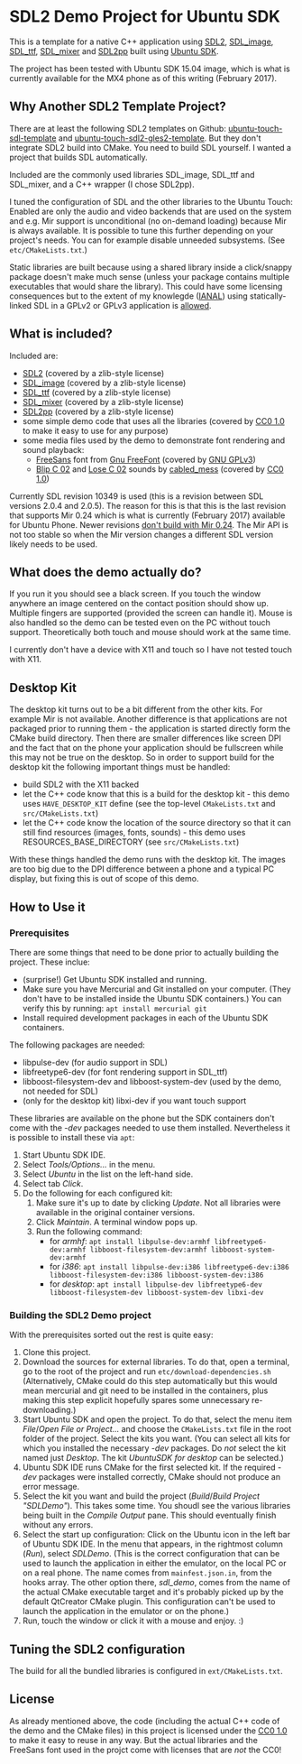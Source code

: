 # SDL2 Demo Project for Ubuntu SDK

This is a template for a native C++ application using [SDL2](https://www.libsdl.org/), [SDL_image](https://www.libsdl.org/projects/SDL_image/), [SDL_ttf](https://www.libsdl.org/projects/SDL_ttf/), [SDL_mixer](https://www.libsdl.org/projects/SDL_mixer/) and [SDL2pp](https://github.com/libSDL2pp/libSDL2pp) built using [Ubuntu SDK](https://developer.ubuntu.com/en/phone/platform/sdk/).

The project has been tested with Ubuntu SDK 15.04 image, which is what is currently available for the MX4 phone as of this writing (February 2017).

## Why Another SDL2 Template Project?
There are at least the following SDL2 templates on Github: [ubuntu-touch-sdl-template](https://github.com/Sturmflut/ubuntu-touch-sdl-template) and [ubuntu-touch-sdl2-gles2-template](https://github.com/Sturmflut/ubuntu-touch-sdl2-gles2-template). But they don't integrate SDL2 build into CMake. You need to build SDL yourself. I wanted a project that builds SDL automatically.

Included are the commonly used libraries SDL_image, SDL_ttf and SDL_mixer, and a C++ wrapper (I chose SDL2pp).

I tuned the configuration of SDL and the other libraries to the Ubuntu Touch: Enabled are only the audio and video backends that are used on the system and e.g. Mir support is unconditional (no on-demand loading) because Mir is always available. It is possible to tune this further depending on your project's needs. You can for example disable unneeded subsystems. (See `etc/CMakeLists.txt`.)

Static libraries are built because using a shared library inside a click/snappy package doesn't make much sense (unless your package contains multiple executables that would share the library). This could have some licensing consequences but to the extent of my knowlegde ([IANAL](https://en.wiktionary.org/wiki/IANAL)) using statically-linked SDL in a GPLv2 or GPLv3 application is [allowed](https://choosealicense.com/licenses/zlib/).

## What is included?
Included are:
* [SDL2](https://www.libsdl.org/) (covered by a zlib-style license)
* [SDL_image](https://www.libsdl.org/projects/SDL_image/) (covered by a zlib-style license)
* [SDL_ttf](https://www.libsdl.org/projects/SDL_ttf/) (covered by a zlib-style license)
* [SDL_mixer](https://www.libsdl.org/projects/SDL_mixer/) (covered by a zlib-style license)
* [SDL2pp](http://sdl2pp.amdmi3.ru/) (covered by a zlib-style license)
* some simple demo code that uses all the libraries (covered by [CC0 1.0](http://creativecommons.org/publicdomain/zero/1.0/) to make it easy to use for any purpose)
* some media files used by the demo to demonstrate font rendering and sound playback:
   * [FreeSans](http://ftp.gnu.org/gnu/freefont/freefont-otf-20120503.tar.gz) font from [Gnu FreeFont](https://www.gnu.org/software/freefont/) (covered by [GNU GPLv3](http://www.gnu.org/licenses/))
   * [Blip C 02](http://www.freesound.org/people/cabled_mess/sounds/350864/) and [Lose C 02](http://www.freesound.org/people/cabled_mess/sounds/350985/) sounds by [cabled_mess](http://www.freesound.org/people/cabled_mess/) (covered by [CC0 1.0](http://creativecommons.org/publicdomain/zero/1.0/))

Currently SDL revision 10349 is used (this is a revision between SDL versions 2.0.4 and 2.0.5). The reason for this is that this is the last revision that supports Mir 0.24 which is what is currently (February 2017) available for Ubuntu Phone. Newer revisions [don't build with Mir 0.24](https://hg.libsdl.org/SDL/rev/070fe7c1fc85). The Mir API is not too stable so when the Mir version changes a different SDL version likely needs to be used.

## What does the demo actually do?
If you run it you should see a black screen. If you touch the window anywhere an image centered on the contact position should show up. Multiple fingers are supported (provided the screen can handle it). Mouse is also handled so the demo can be tested even on the PC without touch support. Theoretically both touch and mouse should work at the same time.

I currently don't have a device with X11 and touch so I have not tested touch with X11.

## Desktop Kit
The desktop kit turns out to be a bit different from the other kits. For example Mir is not available. Another difference is that applications are not packaged prior to running them - the application is started directly form the CMake build directory. Then there are smaller differences like screen DPI and the fact that on the phone your application should be fullscreen while this may not be true on the desktop.
So in order to support build for the desktop kit the following important things must be handled:
* build SDL2 with the X11 backed
* let the C++ code know that this is a build for the desktop kit - this demo uses `HAVE_DESKTOP_KIT` define (see the top-level `CMakeLists.txt` and `src/CMakeLists.txt`)
* let the C++ code know the location of the source directory so that it can still find resources (images, fonts, sounds) - this demo uses RESOURCES_BASE_DIRECTORY (see `src/CMakeLists.txt`)

With these things handled the demo runs with the desktop kit. The images are too big due to the DPI difference between a phone and a typical PC display, but fixing this is out of scope of this demo.

## How to Use it
### Prerequisites
There are some things that need to be done prior to actually building the project. These inclue:
* (surprise!) Get Ubuntu SDK installed and running.
* Make sure you have Mercurial and Git installed on your computer. (They don't have to be installed inside the Ubuntu SDK containers.) You can verify this by running: `apt install mercurial git`
* Install required development packages in each of the Ubuntu SDK containers.

The following packages are needed:
* libpulse-dev (for audio support in SDL)
* libfreetype6-dev (for font rendering support in SDL_ttf)
* libboost-filesystem-dev and libboost-system-dev (used by the demo, not needed for SDL)
* (only for the desktop kit) libxi-dev if you want touch support

These libraries are available on the phone but the SDK containers don't come with the _-dev_ packages needed to use them installed. Nevertheless it is possible to install these via `apt`:
1. Start Ubuntu SDK IDE.
1. Select _Tools/Options..._ in the menu.
1. Select _Ubuntu_ in the list on the left-hand side.
1. Select tab _Click_.
1. Do the following for each configured kit:
   1. Make sure it's up to date by clicking _Update_. Not all libraries were available in the original container versions.
   1. Click _Maintain_. A terminal window pops up.
   1. Run the following command:
      * for _armhf_: `apt install libpulse-dev:armhf libfreetype6-dev:armhf libboost-filesystem-dev:armhf libboost-system-dev:armhf`
      * for _i386_: `apt install libpulse-dev:i386 libfreetype6-dev:i386 libboost-filesystem-dev:i386 libboost-system-dev:i386`
      * for _desktop_: `apt install libpulse-dev libfreetype6-dev libboost-filesystem-dev libboost-system-dev libxi-dev`

### Building the SDL2 Demo project
With the prerequisites sorted out the rest is quite easy:

1. Clone this project.
1. Download the sources for external libraries. To do that, open a terminal, go to the root of the project and run `etc/download-dependencies.sh` (Alternatively, CMake could do this step automatically but this would mean mercurial and git need to be installed in the containers, plus making this step explicit hopefully spares some unnecessary re-downloading.)
1. Start Ubuntu SDK and open the project. To do that, select the menu item _File_/_Open File or Project..._ and choose the `CMakeLists.txt` file in the root folder of the project. Select the kits you want. (You can select all kits for which you installed the necessary _-dev_ packages. Do _not_ select the kit named just _Desktop_. The kit _UbuntuSDK for desktop_ can be selected.)
1. Ubuntu SDK IDE runs CMake for the first selected kit. If the required _-dev_ packages were installed correctly, CMake should not produce an error message.
1. Select the kit you want and build the project (_Build_/_Build Project "SDLDemo"_). This takes some time. You shoudl see the various libraries being built in the _Compile Output_ pane. This should eventually finish without any errors.
1. Select the start up configuration: Click on the Ubuntu icon in the left bar of Ubuntu SDK IDE. In the menu that appears, in the rightmost column (_Run_), select _SDLDemo_. (This is the correct configuration that can be used to launch the application in either the emulator, on the local PC or on a real phone. The name comes from `mainfest.json.in`, from the hooks array. The other option there, _sdl_demo_, comes from the name of the actual CMake executable target and it's probably picked up by the default QtCreator CMake plugin. This configuration can't be used to launch the application in the emulator or on the phone.)
1. Run, touch the window or click it with a mouse and enjoy. :)

## Tuning the SDL2 configuration
The build for all the bundled libraries is configured in `ext/CMakeLists.txt`.

## License
As already mentioned above, the code (including the actual C++ code of the demo and the CMake files) in this project is licensed under the [CC0 1.0](http://creativecommons.org/publicdomain/zero/1.0/) to make it easy to reuse in any way. But the actual libraries and the FreeSans font used in the projct come with licenses that are _not_ the CC0!
